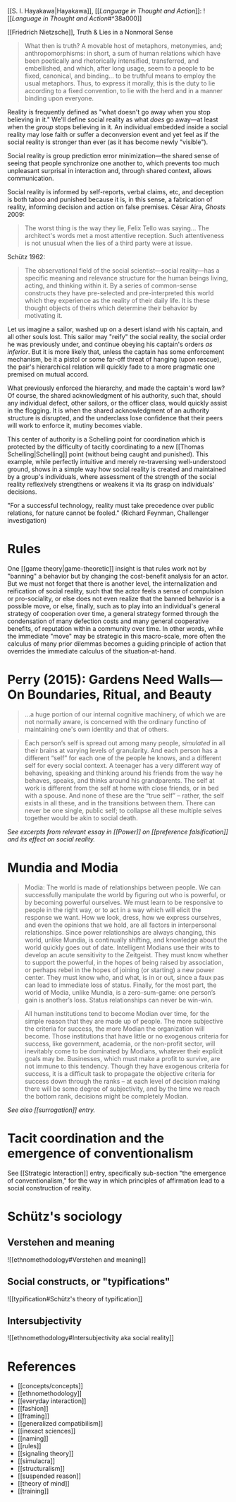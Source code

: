 [[S. I. Hayakawa|Hayakawa]], [[_Language in Thought and Action_]]:
![[_Language in Thought and Action_#^38a000]]

[[Friedrich Nietzsche]], Truth & Lies in a Nonmoral Sense

> What then is truth? A movable host of metaphors, metonymies, and; anthropomorphisms: in short, a sum of human relations which have been poetically and rhetorically intensified, transferred, and embellished, and which, after long usage, seem to a people to be fixed, canonical, and binding... to be truthful means to employ the usual metaphors. Thus, to express it morally, this is the duty to lie according to a fixed convention, to lie with the herd and in a manner binding upon everyone.

Reality is frequently defined as "what doesn't go away when you stop believing in it." We'll define social reality as what _does_ go away—at least when the _group_ stops believing in it. An individual embedded inside a social reality may lose faith or suffer a deconversion event and yet feel as if the social reality is stronger than ever (as it has become newly "visible").

Social reality is group prediction error minimization—the shared sense of seeing that people synchronize one another to, which prevents too much unpleasant surprisal in interaction and, through shared context, allows communication.

Social reality is informed by self-reports, verbal claims, etc, and deception is both taboo and punished because it is, in this sense, a fabrication of reality, informing decision and action on false premises. César Aira, _Ghosts_ 2009:

> The worst thing is the way they lie, Felix Tello was saying... The architect's words met a most attentive reception. Such attentiveness is not unusual when the lies of a third party were at issue.

Schütz 1962:

> The observational field of the social scientist—social reality—has a specific meaning and relevance structure for the human beings living, acting, and thinking within it. By a series of common-sense constructs they have pre-selected and pre-interpreted this world which they experience as the reality of their daily life. It is these thought objects of theirs which determine their behavior by motivating it.

Let us imagine a sailor, washed up on a desert island with his captain, and all other souls lost. This sailor may "reify" the social reality, the social order he was previously under, and continue obeying his captain's orders _as inferior_. But it is more likely that, unless the captain has some enforcement mechanism, be it a pistol or some far-off threat of hanging (upon rescue), the pair's hierarchical relation will quickly fade to a more pragmatic one premised on mutual accord. 

What previously enforced the hierarchy, and made the captain's word law? Of course, the shared acknowledgment of his authority, such that, should any individual defect, other sailors, or the officer class, would quickly assist in the flogging. It is when the shared acknowledgment of an authority structure is disrupted, and the underclass lose confidence that their peers will work to enforce it, mutiny becomes viable.

This center of authority is a Schelling point for coordination which is protected by the difficulty of tacitly coordinating to a new [[Thomas Schelling|Schelling]] point (without being caught and punished). This example, while perfectly intuitive and merely re-traversing well-understood ground, shows in a simple way how social reality is created and maintained by a group's individuals, where assessment of the strength of the social reality reflexively strengthens or weakens it via its grasp on individuals' decisions.

"For a successful technology, reality must take precedence over public relations, for nature cannot be fooled." (Richard Feynman, Challenger investigation)

# Rules

One [[game theory|game-theoretic]] insight is that rules work not by "banning" a behavior but by changing the cost-benefit analysis for an actor. But we must not forget that there is another level, the internalization and reification of social reality, such that the actor feels a sense of compulsion or pro-sociality, or else does not even realize that the banned behavior is a possible move, or else, finally, such as to play into an individual's general strategy of cooperation over time, a general strategy formed through the condensation of many defection costs and many general cooperative benefits, of reputation within a community over time. In other words, while the immediate "move" may be strategic in this macro-scale, more often the calculus of many prior dilemmas becomes a guiding principle of action that overrides the immediate calculus of the situation-at-hand.

# Perry (2015): Gardens Need Walls—On Boundaries, Ritual, and Beauty

> ...a huge portion of our internal cognitive machinery, of which we are not normally aware, is concerned with the ordinary functino of maintaining one's own identity and that of others.

> Each person’s self is spread out among many people, _simulated_ in all their brains at varying levels of granularity. And each person has a different “self” for each one of the people he knows, and a different self for every social context. A teenager has a very different way of behaving, speaking and thinking around his friends from the way he behaves, speaks, and thinks around his grandparents. The self at work is different from the self at home with close friends, or in bed with a spouse. And none of these are the “true self” – rather, the self exists in all these, and in the transitions between them. There can never be one single, public self; to collapse all these multiple selves together would be akin to social death.

_See excerpts from relevant essay in [[Power]] on [[preference falsification]] and its effect on social reality._

# Mundia and Modia

> Modia: The world is made of relationships between people. We can successfully manipulate the world by figuring out who is powerful, or by becoming powerful ourselves. We must learn to be responsive to people in the right way, or to act in a way which will elicit the response we want. How we look, dress, how we express ourselves, and even the opinions that we hold, are all factors in interpersonal relationships. Since power relationships are always changing, this world, unlike Mundia, is continually shifting, and knowledge about the world quickly goes out of date. Intelligent Modians use their wits to develop an acute sensitivity to the Zeitgeist. They must know whether to support the powerful, in the hopes of being raised by association, or perhaps rebel in the hopes of joining (or starting) a new power center. They must know who, and what, is in or out, since a faux pas can lead to immediate loss of status. Finally, for the most part, the world of Modia, unlike Mundia, is a zero-sum-game: one person’s gain is another’s loss. Status relationships can never be win-win.

> All human institutions tend to become Modian over time, for the simple reason that they are made up of people. The more subjective the criteria for success, the more Modian the organization will become. Those institutions that have little or no exogenous criteria for success, like government, academia, or the non-profit sector, will inevitably come to be dominated by Modians, whatever their explicit goals may be. Businesses, which must make a profit to survive, are not immune to this tendency. Though they have exogenous criteria for success, it is a difficult task to propagate the objective criteria for success down through the ranks – at each level of decision making there will be some degree of subjectivity, and by the time we reach the bottom rank, decisions might be completely Modian.

_See also [[surrogation]] entry._

# Tacit coordination and the emergence of conventionalism

See [[Strategic Interaction]] entry, specifically sub-section "the emergence of conventionalism," for the way in which principles of affirmation lead to a social construction of reality.

# Schütz's sociology

## Verstehen and meaning

![[ethnomethodology#Verstehen and meaning]]

## Social constructs, or "typifications"

![[typification#Schütz's theory of typification]]

## Intersubjectivity

![[ethnomethodology#Intersubjectivity aka social reality]]



# References

* [[concepts/concepts]]
* [[ethnomethodology]]
* [[everyday interaction]]
* [[fashion]]
* [[framing]]
* [[generalized compatibilism]]
* [[inexact sciences]]
* [[naming]]
* [[rules]]
* [[signaling theory]]
* [[simulacra]]
* [[structuralism]]
* [[suspended reason]]
* [[theory of mind]]
* [[training]]